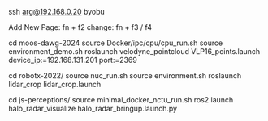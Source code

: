 ssh arg@192.168.0.20
byobu

Add New Page: fn + f2
change: fn + f3 / f4

cd moos-dawg-2024
source Docker/ipc/cpu/cpu_run.sh
source environment_demo.sh
roslaunch velodyne_pointcloud VLP16_points.launch device_ip:=192.168.131.201 port:=2369

cd robotx-2022/
source nuc_run.sh 
source environment.sh 
roslaunch lidar_crop lidar_crop.launch 



cd js-perceptions/
source minimal_docker_nctu_run.sh 
ros2 launch halo_radar_visualize halo_radar_bringup.launch.py


